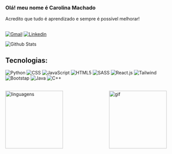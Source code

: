 ### Olá! meu nome é Carolina Machado
Acredito que tudo é aprendizado e sempre é possível melhorar!
<br><br>

[![Gmail](https://img.shields.io/badge/Gmail-D14836?style=for-the-badge&logo=gmail&logoColor=white)](mailto:cavm.carolina@gmail.com)
[![Linkedin](https://img.shields.io/badge/LinkedIn-0077B5?style=for-the-badge&logo=linkedin&logoColor=white)](https://www.linkedin.com/in/carolinacavallimachado)

![Github Stats](https://github-readme-stats.vercel.app/api?username=CavMCarolina&show_icons=true&theme=dracula)

## Tecnologias:
![Python](https://img.shields.io/badge/Python-3776AB?style=for-the-badge&logo=python&logoColor=white)
![CSS](https://img.shields.io/badge/CSS-239120?&style=for-the-badge&logo=css3&logoColor=white)
![JavaScript](https://img.shields.io/badge/JavaScript-F7DF1E?style=for-the-badge&logo=javascript&logoColor=black)
![HTML5](https://img.shields.io/badge/HTML5-E34F26?style=for-the-badge&logo=html5&logoColor=white)
![SASS](https://img.shields.io/badge/Sass-CC6699?style=for-the-badge&logo=sass&logoColor=white)
![React.js](https://img.shields.io/badge/React-20232A?style=for-the-badge&logo=react&logoColor=61DAFB)
![Tailwind](https://img.shields.io/badge/Tailwind_CSS-38B2AC?style=for-the-badge&logo=tailwind-css&logoColor=white)
![Bootstap](https://img.shields.io/badge/Bootstrap-563D7C?style=for-the-badge&logo=bootstrap&logoColor=white)
![Java](https://img.shields.io/badge/Java-ED8B00?style=for-the-badge&logo=openjdk&logoColor=white)
![C++](https://img.shields.io/badge/C%2B%2B-00599C?style=for-the-badge&logo=c%2B%2B&logoColor=white)

<br>

<div style="display: inline_block;">
    <img height="180" alt="linguagens" src="https://github-readme-stats.vercel.app/api/top-langs/?username=CavMCarolina&layout=compact&theme=dracula&langs_count=8">
    <img height="180" align="right" alt="gif" src="https://cdn.discordapp.com/attachments/1050557590532272171/1297010016372392007/ezgif.com-animated-gif-maker.gif?ex=67145e35&is=67130cb5&hm=80eae120b31cc30b7fe044d5e14148fde6b16b5a34ee440c8a05bb484a0a6bd4&">
</div>
